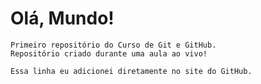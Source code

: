 # Olá, Mundo!
    Primeiro repositório do Curso de Git e GitHub.
    Repositório criado durante uma aula ao vivo!

    Essa linha eu adicionei diretamente no site do GitHub.
